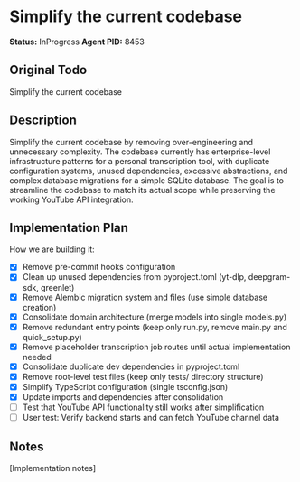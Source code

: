 # Simplify the current codebase
**Status:** InProgress
**Agent PID:** 8453

## Original Todo
Simplify the current codebase

## Description
Simplify the current codebase by removing over-engineering and unnecessary complexity. The codebase currently has enterprise-level infrastructure patterns for a personal transcription tool, with duplicate configuration systems, unused dependencies, excessive abstractions, and complex database migrations for a simple SQLite database. The goal is to streamline the codebase to match its actual scope while preserving the working YouTube API integration.

## Implementation Plan
How we are building it:
- [x] Remove pre-commit hooks configuration
- [x] Clean up unused dependencies from pyproject.toml (yt-dlp, deepgram-sdk, greenlet)
- [x] Remove Alembic migration system and files (use simple database creation)
- [x] Consolidate domain architecture (merge models into single models.py)
- [x] Remove redundant entry points (keep only run.py, remove main.py and quick_setup.py)
- [x] Remove placeholder transcription job routes until actual implementation needed
- [x] Consolidate duplicate dev dependencies in pyproject.toml
- [x] Remove root-level test files (keep only tests/ directory structure)
- [x] Simplify TypeScript configuration (single tsconfig.json)
- [x] Update imports and dependencies after consolidation
- [ ] Test that YouTube API functionality still works after simplification
- [ ] User test: Verify backend starts and can fetch YouTube channel data

## Notes
[Implementation notes]